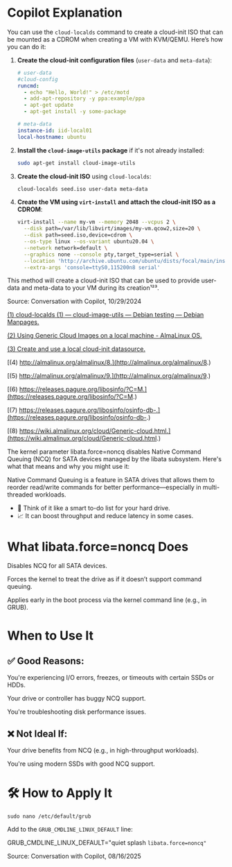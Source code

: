 # Copilot Explanation
You can use the `cloud-localds` command to create a cloud-init ISO that can be mounted as a CDROM when creating a VM with KVM/QEMU. Here’s how you can do it:

1. **Create the cloud-init configuration files** (`user-data` and `meta-data`):
   ```yaml
   # user-data
   #cloud-config
   runcmd:
     - echo "Hello, World!" > /etc/motd
     - add-apt-repository -y ppa:example/ppa
     - apt-get update
     - apt-get install -y some-package
   ```

   ```yaml
   # meta-data
   instance-id: iid-local01
   local-hostname: ubuntu
   ```

2. **Install the `cloud-image-utils` package** if it's not already installed:
   ```bash
   sudo apt-get install cloud-image-utils
   ```

3. **Create the cloud-init ISO** using `cloud-localds`:
   ```bash
   cloud-localds seed.iso user-data meta-data
   ```

4. **Create the VM using `virt-install` and attach the cloud-init ISO as a CDROM**:
   ```bash
   virt-install --name my-vm --memory 2048 --vcpus 2 \
     --disk path=/var/lib/libvirt/images/my-vm.qcow2,size=20 \
     --disk path=seed.iso,device=cdrom \
     --os-type linux --os-variant ubuntu20.04 \
     --network network=default \
     --graphics none --console pty,target_type=serial \
     --location 'http://archive.ubuntu.com/ubuntu/dists/focal/main/installer-amd64/' \
     --extra-args 'console=ttyS0,115200n8 serial'
   ```

This method will create a cloud-init ISO that can be used to provide user-data and meta-data to your VM during its creation¹²³.

Source: Conversation with Copilot, 10/29/2024

[(1) cloud-localds (1) — cloud-image-utils — Debian testing — Debian Manpages.](https://manpages.debian.org/testing/cloud-image-utils/cloud-localds.1.en.html.)

[(2) Using Generic Cloud Images on a local machine - AlmaLinux OS.](https://wiki.almalinux.org/cloud/Generic-cloud-on-local.html.)

[(3) Create and use a local cloud-init datasource.](https://documentation.ubuntu.com/public-images/en/latest/public-images-how-to/use-local-cloud-init-ds/.)

[(4) http://almalinux.org/almalinux/8.](http://almalinux.org/almalinux/8.)

[(5) http://almalinux.org/almalinux/9.](http://almalinux.org/almalinux/9.)

[(6) https://releases.pagure.org/libosinfo/?C=M.](https://releases.pagure.org/libosinfo/?C=M.)

[(7) https://releases.pagure.org/libosinfo/osinfo-db-.](https://releases.pagure.org/libosinfo/osinfo-db-.)

[(8) https://wiki.almalinux.org/cloud/Generic-cloud.html.](https://wiki.almalinux.org/cloud/Generic-cloud.html.)

The kernel parameter libata.force=noncq disables Native Command Queuing (NCQ) for SATA devices managed by the libata subsystem. Here's what that means and why you might use it:

Native Command Queuing is a feature in SATA drives that allows them to reorder read/write commands for better performance—especially in multi-threaded workloads.

* 🧠 Think of it like a smart to-do list for your hard drive.
* 📈 It can boost throughput and reduce latency in some cases.

# What libata.force=noncq Does

Disables NCQ for all SATA devices.

Forces the kernel to treat the drive as if it doesn’t support command queuing.

Applies early in the boot process via the kernel command line (e.g., in GRUB).

# When to Use It

## ✅ Good Reasons:

You're experiencing I/O errors, freezes, or timeouts with certain SSDs or HDDs.

Your drive or controller has buggy NCQ support.

You're troubleshooting disk performance issues.

## ❌ Not Ideal If:

Your drive benefits from NCQ (e.g., in high-throughput workloads).

You're using modern SSDs with good NCQ support.

# 🛠️ How to Apply It

```sudo nano /etc/default/grub```

Add to the ```GRUB_CMDLINE_LINUX_DEFAULT``` line:

GRUB_CMDLINE_LINUX_DEFAULT="quiet splash ```libata.force=noncq"```

Source: Conversation with Copilot, 08/16/2025